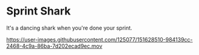 # Sprint Shark

It's a dancing shark when you're done your sprint.

https://user-images.githubusercontent.com/125077/151628510-984139cc-2468-4c9a-86ba-7d202ecad9ec.mov
